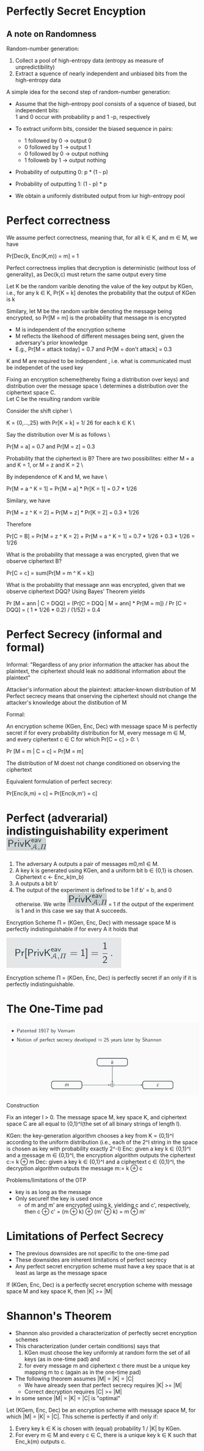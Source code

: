# Perfectly Secret Encyption

## A note on Randomness

Random-number generation:
1. Collect a pool of high-entropy data (entropy as measure of unpredictibility)
2. Extract a squence of nearly independent and unbiased bits from the high-entropy data

A simple idea for the second step of random-number generation:

- Assume that the high-entropy pool consists of a squence of biased, but independent bits: \
  1 and 0 occur with probability p and 1 -p, respectively
- To extract uniform bits, consider the biased sequence in pairs:
  - 1 followed by 0 -> output 0
  - 0 followed by 1 -> output 1
  - 0 followed by 0 -> output nothing
  - 1 followeb by 1 -> output nothing

- Probability of outputting 0: p * (1 - p)
- Probability of outputting 1: (1 - p) * p
- We obtain a uniformly distributed output from iur high-entropy pool

# Perfect correctness 

We assume perfect correctness, meaning that, for all k ∈ K, and m ∈ M, we have

Pr[Dec(k, Enc(K,m)) = m] = 1

Perfect correctness implies that decryption is deterministic (without loss of generality), as Dec(k,c) must return the same output every time

Let K be the random varible denoting the value of the key output by KGen, i.e., for any k ∈ K, Pr[K = k] denotes the probability that the output of KGen is k

Similary, let M be the random varible denoting the message being encrypted, so Pr[M = m] is the probability that message m is encrypted

- M is independent of the encryption scheme
- M reflects the likehood of different messages being sent, given the adversary's prior knowledge
- E.g., Pr[M = attack today] = 0.7 and Pr[M = don't attack] = 0.3

K and M are required to be independent , i.e. what is communicated must be independet of the used key

Fixing an encryption scheme(thereby fixing a distribution over keys) and distribution over the message space \ 
determines a distribution over the ciphertext space C. \
Let C be the resulting random varible

Consider the shift cipher \

K = {0,...,25} with Pr[K = k] = 1/ 26 for each k ∈ K \

Say the distribution over M is as follows \

Pr[M = a] = 0.7 and Pr[M = z] = 0.3

Probability that the ciphertext is B? There are two possibilites: either M = a and K = 1, or M = z and K = 2 \

By independence of K and M, we have \

Pr[M = a ^ K = 1] = Pr[M = a] * Pr[K = 1] = 0.7 * 1/26 

Similary, we have

Pr[M = z ^ K = 2] = Pr[M = z] * Pr[K = 2] = 0.3 * 1/26

Therefore 

Pr[C = B] = Pr[M = z ^ K = 2] + Pr[M = a ^ K = 1] = 0.7 * 1/26 + 0.3 * 1/26 = 1/26

What is the probability that message a was encrypted, given that we observe ciphertext B?

Pr[C = c] = sum(Pr[M = m ^ K = k])

What is the probability that message ann was encrypted, given that we observe ciphertext DQQ? Using Bayes’ Theorem yields

Pr [M = ann | C = DQQ] = (Pr[C = DQQ | M = ann] * Pr[M = m]) / Pr [C = DQQ] = ( 1 * 1/26 * 0.2) / (1/52) = 0.4

# Perfect Secrecy (informal and formal)

Informal: "Regardless of any prior information the attacker has about the plaintext, the ciphertext should leak no additional information about the plaintext"

Attacker's information about the plaintext: attacker-known distribution of M \
Perfect secrecy means that onserving the ciphertext should not change the attacker's knowledge about the distibution of M

Formal:

An encryption scheme (KGen, Enc, Dec) with message space M is perfectly secret if for every probability distribution for M, every message m ∈ M, \
and every ciphertext c ∈ C for which Pr[C = c] > 0: \

Pr [M = m | C = c] = Pr[M = m]

The distribution of M doest not change conditioned on observing the ciphertext
 

Equivalent formulation of perfect secrecy:

Pr[Enc(k,m) = c] = Pr[Enc(k,m') = c]

# Perfect (adverarial) indistinguishability experiment ![](image.png)

1. The adversary A outputs a pair of messages m0,m1 ∈ M.
2. A key k is generated using KGen, and a uniform bit b ∈ {0,1} is chosen. Ciphertext c <- Enc_k(m_b)
3. A outputs a bit b'
4. The output of the experiment is defined to be 1 if b' = b, and 0 otherwise. We write ![](image-1.png) = 1 if the output of the experiment is 1 and in this case we say that A succeeds.

Encryption Scheme П = (KGen, Enc, Dec) with message space M is perfectly indistinguishable if for every A it holds that

![](image-2.png)

Encryption scheme П = (KGen, Enc, Dec) is perfectly secret if an only if it is perfectly indistinguishable.

# The One-Time pad

![OTP](image-3.png)

Construction

Fix an integer l > 0. The message space M, key space K, and ciphertext space C are all equal to {0,1}^l(the set of all binary strings of length l).

KGen: the key-generation algorithm chooses a key from K = {0,1}^l according to the uniform distribution (i.e., each of the 2^l string in the space is chosen as key with probability exactly 2^-l)
Enc: given a key k ∈ {0,1}^l and a message m ∈ {0,1}^l, the encryption algorithm outputs the ciphertext c:= k ⊕ m
Dec: given a key k ∈ {0,1}^l and a ciphertext c ∈ {0,1}^l, the decryption algorithm outputs the message m:= k ⊕ c

Problems/limitations of the OTP

- key is as long as the message
- Only secureif the key is used once
  - of m and m' are encrypted using k, yielding c and c', respectively, then
    c ⊕ c' = (m ⊕ k) ⊕ (m' ⊕ k) = m ⊕ m'

# Limitations of Perfect Secrecy

- The previous downsides are not specific to the one-time pad
- These downsides are inherent limitations of perfect secrecy
- Any perfect secret encryption scheme must have a key space that is at least as large as the message space

If (KGen, Enc, Dec) is a perfectly secret encryption scheme with message space M and key space K, then |K| >= |M|

# Shannon's Theorem

- Shannon also provided a characterization of perfectly secret encryption schemes
- This characterization (under certain conditions) says that
  1. KGen must choose the key uniformly at random form the set of all keys (as in one-time pad) and
  2. for every message m and ciphertext c there must be a unique key mapping m to c (again as in the one-time pad)
- The following theorem assumes |M| = |K| = |C|
  - We have already seen that perfect secrecy requires |K| >= |M|
  - Correct decryption requires |C| >= |M|
- In some sence |M| = |K| = |C| is "optimal"

Let (KGem, Enc, Dec) be an encryption scheme with message space M, for which |M| = |K| = |C|. This scheme is perfectly if and only if:

1. Every key k ∈ K is chosen with (equal) probability 1 / |K| by KGen.
2. For every m ∈ M and every c ∈ C, there is a unique key k ∈ K such that Enc_k(m) outputs c.